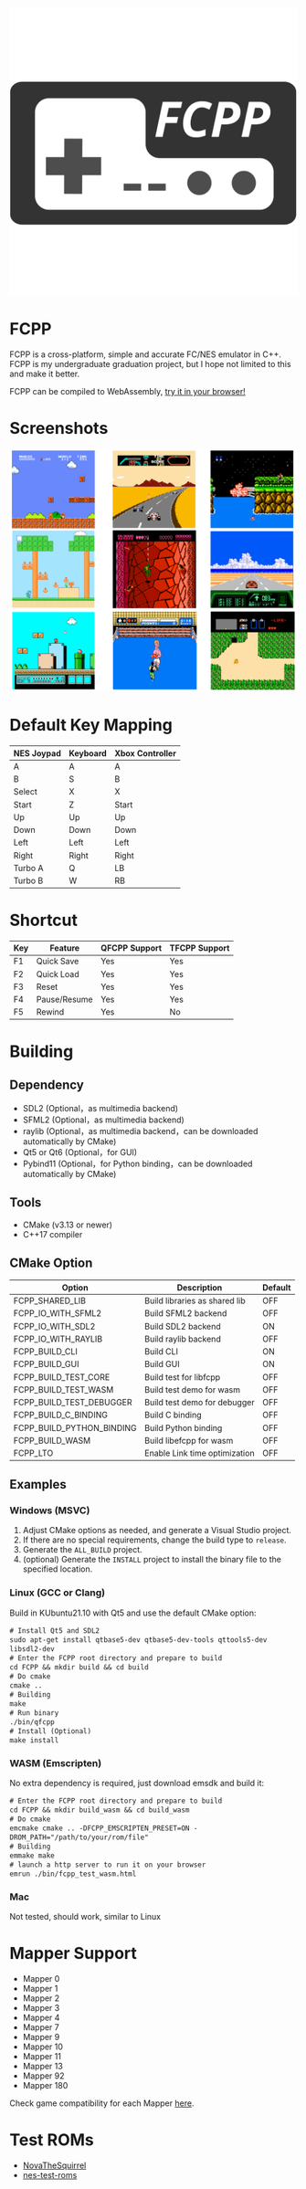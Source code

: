 <div align="center">
  <img src="./images/Logo.svg">
</div>

# FCPP
FCPP is a cross-platform, simple and accurate FC/NES emulator in C++.
FCPP is my undergraduate graduation project, but I hope not limited to this and make it better.

FCPP can be compiled to WebAssembly, [try it in your browser!](https://tianzerl.github.io/FCPP_WASM_DEMO/)

# Screenshots
![Screenshots](/images/Screenshots.png)

# Default Key Mapping
| NES Joypad | Keyboard | Xbox Controller |
| ---------- | -------- | --------------- |
| A          | A        | A               |
| B          | S        | B               |
| Select     | X        | X               |
| Start      | Z        | Start           |
| Up         | Up       | Up              |
| Down       | Down     | Down            |
| Left       | Left     | Left            |
| Right      | Right    | Right           |
| Turbo A    | Q        | LB              |
| Turbo B    | W        | RB              |

# Shortcut
| Key | Feature      | QFCPP Support | TFCPP Support |
| --- | ------------ | ------------- | ------------- |
| F1  | Quick Save   | Yes           | Yes           |
| F2  | Quick Load   | Yes           | Yes           |
| F3  | Reset        | Yes           | Yes           |
| F4  | Pause/Resume | Yes           | Yes           |
| F5  | Rewind       | Yes           | No            |

# Building
## Dependency
- SDL2 (Optional，as multimedia backend)
- SFML2 (Optional，as multimedia backend)
- raylib (Optional，as multimedia backend，can be downloaded automatically by CMake)
- Qt5 or Qt6 (Optional，for GUI)
- Pybind11 (Optional，for Python binding，can be downloaded automatically by CMake)
## Tools
- CMake (v3.13 or newer)
- C++17 compiler
## CMake Option
| Option                    | Description                   | Default |
| ------------------------- | ----------------------------- | ------- |
| FCPP_SHARED_LIB           | Build libraries as shared lib | OFF     |
| FCPP_IO_WITH_SFML2        | Build SFML2 backend           | OFF     |
| FCPP_IO_WITH_SDL2         | Build SDL2 backend            | ON      |
| FCPP_IO_WITH_RAYLIB       | Build raylib backend          | OFF     |
| FCPP_BUILD_CLI            | Build CLI                     | ON      |
| FCPP_BUILD_GUI            | Build GUI                     | ON      |
| FCPP_BUILD_TEST_CORE      | Build test for libfcpp        | OFF     |
| FCPP_BUILD_TEST_WASM      | Build test demo for wasm      | OFF     |
| FCPP_BUILD_TEST_DEBUGGER  | Build test demo for debugger  | OFF     |
| FCPP_BUILD_C_BINDING      | Build C binding               | OFF     |
| FCPP_BUILD_PYTHON_BINDING | Build Python binding          | OFF     |
| FCPP_BUILD_WASM           | Build libefcpp for wasm       | OFF     |
| FCPP_LTO                  | Enable Link time optimization | OFF     |
## Examples
### Windows (MSVC)
1. Adjust CMake options as needed, and generate a Visual Studio project.
2. If there are no special requirements, change the build type to `release`.
3. Generate the `ALL_BUILD` project.
4. (optional) Generate the `INSTALL` project to install the binary file to the specified location.
### Linux (GCC or Clang)
Build in KUbuntu21.10 with Qt5 and use the default CMake option:
```shell
# Install Qt5 and SDL2
sudo apt-get install qtbase5-dev qtbase5-dev-tools qttools5-dev libsdl2-dev
# Enter the FCPP root directory and prepare to build
cd FCPP && mkdir build && cd build
# Do cmake
cmake ..
# Building
make
# Run binary
./bin/qfcpp
# Install (Optional)
make install
```
### WASM (Emscripten)
No extra dependency is required, just download emsdk and build it:
```shell
# Enter the FCPP root directory and prepare to build
cd FCPP && mkdir build_wasm && cd build_wasm
# Do cmake
emcmake cmake .. -DFCPP_EMSCRIPTEN_PRESET=ON -DROM_PATH="/path/to/your/rom/file"
# Building
emmake make
# launch a http server to run it on your browser
emrun ./bin/fcpp_test_wasm.html
```
### Mac
Not tested, should work, similar to Linux

# Mapper Support
- Mapper 0
- Mapper 1
- Mapper 2
- Mapper 3
- Mapper 4
- Mapper 7
- Mapper 9
- Mapper 10
- Mapper 11
- Mapper 13
- Mapper 92
- Mapper 180

Check game compatibility for each Mapper [here](http://tuxnes.sourceforge.net/nesmapper.txt).

# Test ROMs
- [NovaTheSquirrel](https://github.com/NovaSquirrel/NovaTheSquirrel)
- [nes-test-roms](https://github.com/christopherpow/nes-test-roms)
